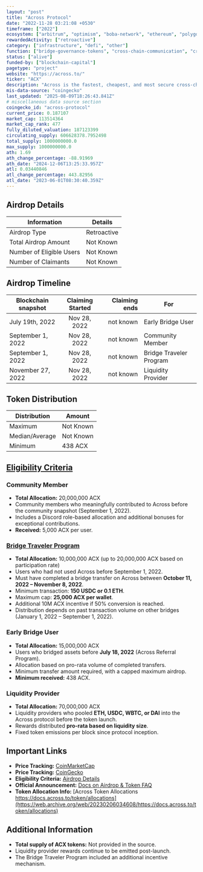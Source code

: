 ```yaml
---
layout: "post"
title: "Across Protocol"
date: "2022-11-28 03:21:08 +0530"
timeframe: ["2022"]
ecosystem: ["arbitrum", "optimism", "boba-network", "ethereum", "polygon"]
rewardedActivity: ["retroactive"]
category: ["infrastructure", "defi", "other"]
function: ["bridge-governance-tokens", "cross-chain-communication", "cross-chain", "liquidity", "intent"]
status: ["alive"]
funded-by: ["blockchain-capital"]
pagetype: "project"
website: "https://across.to/"
ticker: "ACX"
description: "Across is the fastest, cheapest, and most secure cross-chain bridge for Ethereum, Arbitrum, Optimism, Polygon, and other Layer 1 and Layer 2 networks."
mis-data-source: "coingecko"
last_updated: "2025-08-09T18:26:43.841Z"
# miscellaneous data source section
coingecko_id: "across-protocol"
current_price: 0.187107
market_cap: 113514364
market_cap_rank: 477
fully_diluted_valuation: 187123399
circulating_supply: 606628378.7952498
total_supply: 1000000000.0
max_supply: 1000000000.0
ath: 1.69
ath_change_percentage: -88.91969
ath_date: "2024-12-06T13:25:33.957Z"
atl: 0.03440846
atl_change_percentage: 443.82956
atl_date: "2023-06-01T08:30:40.359Z"
---
```


## Airdrop Details

| Information              | Details     |
| ------------------------ | ----------- |
| Airdrop Type             | Retroactive |
| Total Airdrop Amount     | Not Known   |
| Number of Eligible Users | Not Known   |
| Number of Claimants      | Not Known  |

## Airdrop Timeline

| Blockchain snapshot | Claiming Started | Claiming ends | For                     |
| ------------------- | :--------------: | ------------: | ----------------------- |
| July 19th, 2022     |   Nov 28, 2022   |     not known | Early Bridge User       |
| September 1, 2022   |   Nov 28, 2022   |     not known | Community Member        |
| September 1, 2022   |   Nov 28, 2022   |     not known | Bridge Traveler Program |
| November 27, 2022   |   Nov 28, 2022   |     not known | Liquidity Provider      |

## Token Distribution

| Distribution   | Amount    |
| -------------- | --------- |
| Maximum        | Not Known |
| Median/Average | Not Known |
| Minimum        | 438 ACX   |

## [Eligibility Criteria](https://across.to/airdrop)

### Community Member

- **Total Allocation:** 20,000,000 ACX
- Community members who meaningfully contributed to Across before the community snapshot (September 1, 2022).
- Includes a Discord role-based allocation and additional bonuses for exceptional contributions.
- **Received:** 5,000 ACX per user.

### [Bridge Traveler Program](https://web.archive.org/web/20221012151506/https://docs.across.to/v2/bridge-traveler-program)

- **Total Allocation:** 10,000,000 ACX (up to 20,000,000 ACX based on participation rate)
- Users who had not used Across before September 1, 2022.
- Must have completed a bridge transfer on Across between **October 11, 2022 – November 8, 2022**.
- Minimum transaction: **150 USDC or 0.1 ETH**.
- Maximum cap: **25,000 ACX per wallet**.
- Additional 10M ACX incentive if 50% conversion is reached.
- Distribution depends on past transaction volume on other bridges (January 1, 2022 – September 1, 2022).

### Early Bridge User

- **Total Allocation:** 15,000,000 ACX
- Users who bridged assets before **July 18, 2022** (Across Referral Program).
- Allocation based on pro-rata volume of completed transfers.
- Minimum transfer amount required, with a capped maximum airdrop.
- **Minimum received:** 438 ACX.

### Liquidity Provider

- **Total Allocation:** 70,000,000 ACX
- Liquidity providers who pooled **ETH, USDC, WBTC, or DAI** into the Across protocol before the token launch.
- Rewards distributed **pro-rata based on liquidity size**.
- Fixed token emissions per block since protocol inception.

## Important Links

- **Price Tracking:** [CoinMarketCap](https://coinmarketcap.com/currencies/across-protocol)
- **Price Tracking:** [CoinGecko](https://www.coingecko.com/en/coins/across-protocol)
- **Eligibility Criteria:** [Airdrop Details](https://across.to/airdrop)
- **Official Announcement:** [Docs on Airdrop & Token FAQ](https://web.archive.org/web/20221018192413/https://docs.across.to/v2/airdrop-and-token-faq)
- **Token Allocation Info:** [Across Token Allocations https://docs.across.to/token/allocations](https://web.archive.org/web/20230206034608/https://docs.across.to/token/allocations)

## Additional Information

- **Total supply of ACX tokens:** Not provided in the source.
- Liquidity provider rewards continue to be emitted post-launch.
- The Bridge Traveler Program included an additional incentive mechanism.